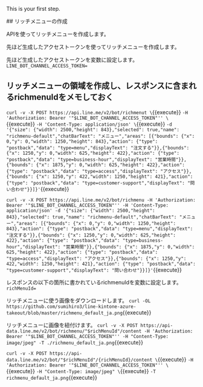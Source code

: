 This is your first step.

## リッチメニューの作成

APIを使ってリッチメニューを作成します。

先ほど生成したアクセストークンを使ってリッチメニューを作成します。

先ほど生成したアクセストークンを変数に設定します。
`LINE_BOT_CHANNEL_ACCESS_TOKEN=`

## リッチメニューの領域を作成し、レスポンスに含まれるrichmenuIdをメモしておく
`curl -v -X POST https://api.line.me/v2/bot/richmenut \`{{execute}}
`-H 'Authorization: Bearer '"$LINE_BOT_CHANNEL_ACCESS_TOKEN"'' \`{{execute}}
`-H 'Content-Type: application/json' \`{{execute}}
`-d '{"size": {"width": 2500,"height": 843},"selected": true,"name": "richmenu-default","chatBarText": "メニュー","areas": [{"bounds": {"x": 0,"y": 0,"width": 1250,"height": 843},"action": {"type": "postback","data": "type=menu","displayText": "注文する"}},{"bounds": {"x": 1250,"y": 0,"width": 625,"height": 422},"action": {"type": "postback","data": "type=business-hour","displayText": "営業時間"}},{"bounds": {"x": 1875,"y": 0,"width": 625,"height": 422},"action": {"type": "postback","data": "type=access","displayText": "アクセス"}},{"bounds": {"x": 1250,"y": 422,"width": 1250,"height": 421},"action": {"type": "postback","data": "type=customer-support","displayText": "問い合わせ"}}]}'`{{execute}}

`curl -v -X POST https://api.line.me/v2/bot/richmenu -H 'Authorization: Bearer '"$LINE_BOT_CHANNEL_ACCESS_TOKEN"'' -H 'Content-Type: application/json' -d '{"size": {"width": 2500,"height": 843},"selected": true,"name": "richmenu-default","chatBarText": "メニュー","areas": [{"bounds": {"x": 0,"y": 0,"width": 1250,"height": 843},"action": {"type": "postback","data": "type=menu","displayText": "注文する"}},{"bounds": {"x": 1250,"y": 0,"width": 625,"height": 422},"action": {"type": "postback","data": "type=business-hour","displayText": "営業時間"}},{"bounds": {"x": 1875,"y": 0,"width": 625,"height": 422},"action": {"type": "postback","data": "type=access","displayText": "アクセス"}},{"bounds": {"x": 1250,"y": 422,"width": 1250,"height": 421},"action": {"type": "postback","data": "type=customer-support","displayText": "問い合わせ"}}]}'`{{execute}}

レスポンスの以下の箇所に書かれているrichmenuIdを変数に設定します。
`richMenuId=`

リッチメニューに使う画像をダウンロードします。
`curl -OL https://github.com/sumihiro3/line-kintone-azure-takeout/blob/master/richmenu_default_ja.png`{{execute}}

リッチメニューに画像を紐付けます。
`curl -v -X POST https://api-data.line.me/v2/bot/richmenu/"$richMenuId"/content -H 'Authorization: Bearer '"$LINE_BOT_CHANNEL_ACCESS_TOKEN"'' -H "Content-Type: image/jpeg" -T ./richmenu_default_ja.png`{{execute}}

`curl -v -X POST https://api-data.line.me/v2/bot/"$richMenuId"/{richMenuId}/content \`{{execute}}
`-H 'Authorization: Bearer '"$LINE_BOT_CHANNEL_ACCESS_TOKEN"'' \`{{execute}}
`-H "Content-Type: image/jpeg" \`{{execute}}
`-T richmenu_default_ja.png`{{execute}}